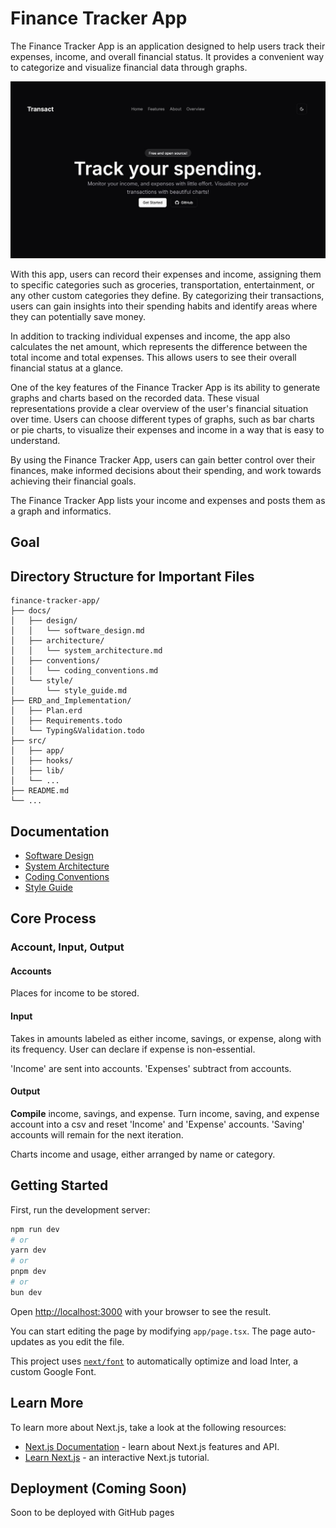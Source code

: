 # Finance Tracker App

The Finance Tracker App is an application designed to help users track their expenses, income, and overall financial status. It provides a convenient way to categorize and visualize financial data through graphs.

![Landing Page](/public/transact_landing.jpg)

With this app, users can record their expenses and income, assigning them to specific categories such as groceries, transportation, entertainment, or any other custom categories they define. By categorizing their transactions, users can gain insights into their spending habits and identify areas where they can potentially save money.

In addition to tracking individual expenses and income, the app also calculates the net amount, which represents the difference between the total income and total expenses. This allows users to see their overall financial status at a glance.

One of the key features of the Finance Tracker App is its ability to generate graphs and charts based on the recorded data. These visual representations provide a clear overview of the user's financial situation over time. Users can choose different types of graphs, such as bar charts or pie charts, to visualize their expenses and income in a way that is easy to understand.

By using the Finance Tracker App, users can gain better control over their finances, make informed decisions about their spending, and work towards achieving their financial goals.

The Finance Tracker App lists your income and expenses and posts them as a graph and informatics.

## Goal


## Directory Structure for Important Files
```
finance-tracker-app/
├── docs/
│   ├── design/
│   │   └── software_design.md
│   ├── architecture/
│   │   └── system_architecture.md
│   ├── conventions/
│   │   └── coding_conventions.md
│   └── style/
│       └── style_guide.md
├── ERD_and_Implementation/
│   ├── Plan.erd
│   ├── Requirements.todo
│   └── Typing&Validation.todo
├── src/
│   ├── app/
│   ├── hooks/
│   ├── lib/
│   └── ...
├── README.md
└── ...
```

## Documentation

- [Software Design](./docs/design/software_design.md)
- [System Architecture](./docs/architecture/system_architecture.md)
- [Coding Conventions](./docs/conventions/coding_conventions.md)
- [Style Guide](./docs/style/style_guide.md)

## Core Process
### Account, Input, Output
#### Accounts
Places for income to be stored.
#### Input
Takes in amounts labeled as either income, savings, or expense, along with its frequency. User can declare if expense is non-essential.

'Income' are sent into accounts. 'Expenses' subtract from accounts. 
#### Output
**Compile** income, savings, and expense. Turn income, saving, and expense account into a csv and reset 'Income' and 'Expense' accounts. 'Saving' accounts will remain for the next iteration.

Charts income and usage, either arranged by name or category.

## Getting Started
First, run the development server:

```bash
npm run dev
# or
yarn dev
# or
pnpm dev
# or
bun dev
```

Open [http://localhost:3000](http://localhost:3000) with your browser to see the result.

You can start editing the page by modifying `app/page.tsx`. The page auto-updates as you edit the file.

This project uses [`next/font`](https://nextjs.org/docs/basic-features/font-optimization) to automatically optimize and load Inter, a custom Google Font.

## Learn More

To learn more about Next.js, take a look at the following resources:
- [Next.js Documentation](https://nextjs.org/docs) - learn about Next.js features and API.
- [Learn Next.js](https://nextjs.org/learn) - an interactive Next.js tutorial.

## Deployment (Coming Soon)
Soon to be deployed with GitHub pages